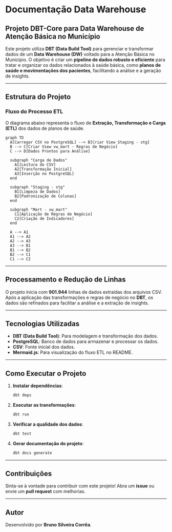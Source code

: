 # Documentação Data Warehouse

## Projeto DBT-Core para Data Warehouse de Atenção Básica no Município

Este projeto utiliza **DBT (Data Build Tool)** para gerenciar e transformar dados de um **Data Warehouse (DW)** voltado para a Atenção Básica no Município. O objetivo é criar um **pipeline de dados robusto e eficiente** para tratar e organizar os dados relacionados à saúde básica, como **planos de saúde e movimentações dos pacientes**, facilitando a análise e a geração de insights.

---

## Estrutura do Projeto

### Fluxo do Processo ETL

O diagrama abaixo representa o fluxo de **Extração, Transformação e Carga (ETL)** dos dados de planos de saúde.

```mermaid
graph TD
  A[Carregar CSV no PostgreSQL] --> B[Criar View Staging - stg]
  B --> C[Criar View vw_mart - Regras de Negócio]
  C --> D[Dados Prontos para Análise]

  subgraph "Carga de Dados"
    A1[Leitura do CSV]
    A2[Transformação Inicial]
    A3[Inserção no PostgreSQL]
  end

  subgraph "Staging - stg"
    B1[Limpeza de Dados]
    B2[Padronização de Colunas]
  end

  subgraph "Mart - vw_mart"
    C1[Aplicação de Regras de Negócio]
    C2[Criação de Indicadores]
  end

  A --> A1
  A1 --> A2
  A2 --> A3
  A3 --> B1
  B1 --> B2
  B2 --> C1
  C1 --> C2
```

---

## Processamento e Redução de Linhas

O projeto inicia com **901.944** linhas de dados extraídas dos arquivos CSV. Após a aplicação das transformações e regras de negócio no **DBT**, os dados são refinados para facilitar a análise e a extração de insights.

---

## Tecnologias Utilizadas

- **DBT (Data Build Tool)**: Para modelagem e transformação dos dados.
- **PostgreSQL**: Banco de dados para armazenar e processar os dados.
- **CSV**: Fonte inicial dos dados.
- **Mermaid.js**: Para visualização do fluxo ETL no README.

---

## Como Executar o Projeto

1. **Instalar dependências**:
   ```sh
   dbt deps
   ```
2. **Executar as transformações**:
   ```sh
   dbt run
   ```
3. **Verificar a qualidade dos dados**:
   ```sh
   dbt test
   ```
4. **Gerar documentação do projeto**:
   ```sh
   dbt docs generate
   ```

---

## Contribuições

Sinta-se à vontade para contribuir com este projeto! Abra um **issue** ou envie um **pull request** com melhorias.

---

## Autor

Desenvolvido por **Bruno Silveira Corrêa**.
